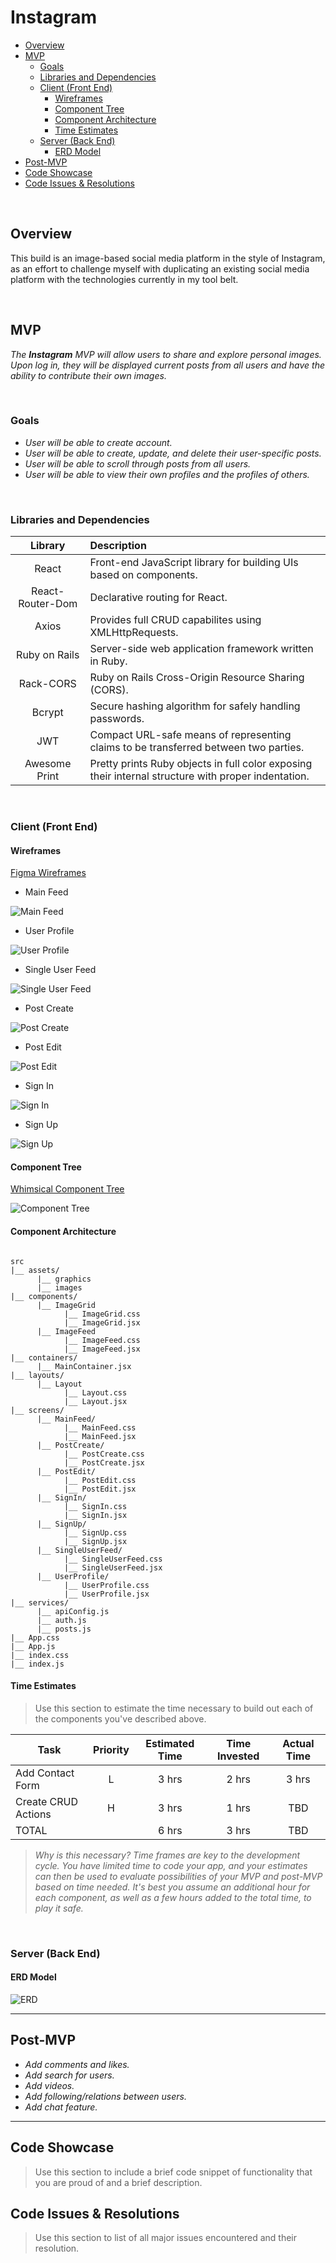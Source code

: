 # Instagram

- [Overview](#overview)
- [MVP](#mvp)
  - [Goals](#goals)
  - [Libraries and Dependencies](#libraries-and-dependencies)
  - [Client (Front End)](#client-front-end)
    - [Wireframes](#wireframes)
    - [Component Tree](#component-tree)
    - [Component Architecture](#component-architecture)
    - [Time Estimates](#time-estimates)
  - [Server (Back End)](#server-back-end)
    - [ERD Model](#erd-model)
- [Post-MVP](#post-mvp)
- [Code Showcase](#code-showcase)
- [Code Issues & Resolutions](#code-issues--resolutions)

<br>

## Overview

This build is an image-based social media platform in the style of Instagram, as an effort to challenge myself with duplicating an existing social media platform with the technologies currently in my tool belt.

<br>

## MVP

_The **Instagram** MVP will allow users to share and explore personal images. Upon log in, they will be displayed current posts from all users and have the ability to contribute their own images._

<br>

### Goals

- _User will be able to create account._
- _User will be able to create, update, and delete their user-specific posts._
- _User will be able to scroll through posts from all users._
- _User will be able to view their own profiles and the profiles of others._

<br>

### Libraries and Dependencies

|     Library      | Description                                |
| :--------------: | :----------------------------------------- |
|      React       | Front-end JavaScript library for building UIs based on components. |
| React-Router-Dom | Declarative routing for React. |
|      Axios       | Provides full CRUD capabilites using XMLHttpRequests. |
|   Ruby on Rails  | Server-side web application framework written in Ruby. |
|     Rack-CORS    | Ruby on Rails Cross-Origin Resource Sharing (CORS). |
|     Bcrypt       | Secure hashing algorithm for safely handling passwords. |
|        JWT       | Compact URL-safe means of representing claims to be transferred between two parties. |
|  Awesome Print   | Pretty prints Ruby objects in full color exposing their internal structure with proper indentation. |
<br>

### Client (Front End)

#### Wireframes

[Figma Wireframes](https://www.figma.com/file/da1YKFco0d6Y6jeghcTqt3/Instagram-Wireframes?node-id=0%3A1)

- Main Feed

![Main Feed](https://i.imgur.com/lC1mOZt.png)

- User Profile

![User Profile](https://i.imgur.com/QWFHG58.png)

- Single User Feed

![Single User Feed](https://i.imgur.com/Xvrwk58.png)

- Post Create

![Post Create](https://i.imgur.com/PUzftGX.png)

- Post Edit

![Post Edit](https://i.imgur.com/Jtay8X7.png)

- Sign In

![Sign In](https://i.imgur.com/J5Z2dSF.png)

- Sign Up

![Sign Up](https://i.imgur.com/W9ONiea.png)

#### Component Tree

[Whimsical Component Tree](https://whimsical.com/instagram-component-tree-NJ1ZJ787D9M3mingenii6N)

![Component Tree](https://i.imgur.com/Vtt4Pjq.png)

#### Component Architecture

``` structure

src
|__ assets/
      |__ graphics
      |__ images
|__ components/
      |__ ImageGrid
            |__ ImageGrid.css
            |__ ImageGrid.jsx
      |__ ImageFeed
            |__ ImageFeed.css
            |__ ImageFeed.jsx
|__ containers/
      |__ MainContainer.jsx
|__ layouts/
      |__ Layout
            |__ Layout.css
            |__ Layout.jsx
|__ screens/
      |__ MainFeed/
            |__ MainFeed.css
            |__ MainFeed.jsx
      |__ PostCreate/
            |__ PostCreate.css
            |__ PostCreate.jsx
      |__ PostEdit/
            |__ PostEdit.css
            |__ PostEdit.jsx
      |__ SignIn/
            |__ SignIn.css
            |__ SignIn.jsx
      |__ SignUp/
            |__ SignUp.css
            |__ SignUp.jsx
      |__ SingleUserFeed/
            |__ SingleUserFeed.css
            |__ SingleUserFeed.jsx
      |__ UserProfile/
            |__ UserProfile.css
            |__ UserProfile.jsx
|__ services/
      |__ apiConfig.js
      |__ auth.js
      |__ posts.js
|__ App.css
|__ App.js
|__ index.css
|__ index.js

```

#### Time Estimates

> Use this section to estimate the time necessary to build out each of the components you've described above.

| Task                | Priority | Estimated Time | Time Invested | Actual Time |
| ------------------- | :------: | :------------: | :-----------: | :---------: |
| Add Contact Form    |    L     |     3 hrs      |     2 hrs     |    3 hrs    |
| Create CRUD Actions |    H     |     3 hrs      |     1 hrs     |     TBD     |
| TOTAL               |          |     6 hrs      |     3 hrs     |     TBD     |

> _Why is this necessary? Time frames are key to the development cycle. You have limited time to code your app, and your estimates can then be used to evaluate possibilities of your MVP and post-MVP based on time needed. It's best you assume an additional hour for each component, as well as a few hours added to the total time, to play it safe._

<br>

### Server (Back End)

#### ERD Model

![ERD](https://i.imgur.com/u1b0yKE.png)
<br>

***

## Post-MVP

- _Add comments and likes._
- _Add search for users._
- _Add videos._
- _Add following/relations between users._
- _Add chat feature._

***

## Code Showcase

> Use this section to include a brief code snippet of functionality that you are proud of and a brief description.

## Code Issues & Resolutions

> Use this section to list of all major issues encountered and their resolution.
